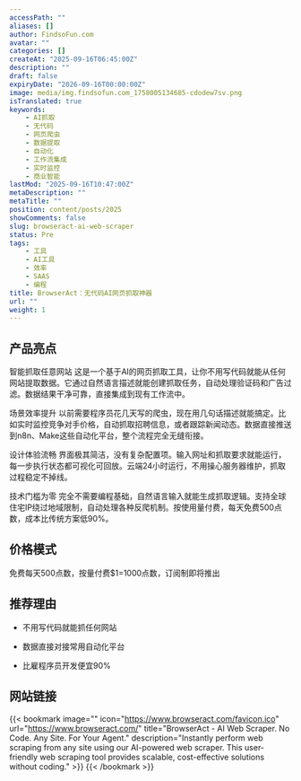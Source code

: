 ```yaml
---
accessPath: ""
aliases: []
author: FindsoFun.com
avatar: ""
categories: []
createAt: "2025-09-16T06:45:00Z"
description: ""
draft: false
expiryDate: "2026-09-16T00:00:00Z"
image: media/img.findsofun.com_1758005134685-cdodew7sv.png
isTranslated: true
keywords:
    - AI抓取
    - 无代码
    - 网页爬虫
    - 数据提取
    - 自动化
    - 工作流集成
    - 实时监控
    - 商业智能
lastMod: "2025-09-16T10:47:00Z"
metaDescription: ""
metaTitle: ""
position: content/posts/2025
showComments: false
slug: browseract-ai-web-scraper
status: Pre
tags:
    - 工具
    - AI工具
    - 效率
    - SAAS
    - 编程
title: BrowserAct：无代码AI网页抓取神器
url: ""
weight: 1
---
```

## 产品亮点
智能抓取任意网站
这是一个基于AI的网页抓取工具，让你不用写代码就能从任何网站提取数据。它通过自然语言描述就能创建抓取任务，自动处理验证码和广告过滤。数据结果干净可靠，直接集成到现有工作流中。

场景效率提升
以前需要程序员花几天写的爬虫，现在用几句话描述就能搞定。比如实时监控竞争对手价格，自动抓取招聘信息，或者跟踪新闻动态。数据直接推送到n8n、Make这些自动化平台，整个流程完全无缝衔接。

设计体验流畅
界面极其简洁，没有复杂配置项。输入网址和抓取要求就能运行，每一步执行状态都可视化可回放。云端24小时运行，不用操心服务器维护，抓取过程稳定不掉线。

技术门槛为零
完全不需要编程基础，自然语言输入就能生成抓取逻辑。支持全球住宅IP绕过地域限制，自动处理各种反爬机制。按使用量付费，每天免费500点数，成本比传统方案低90%。

## 价格模式
<!--more-->免费每天500点数，按量付费$1=1000点数，订阅制即将推出

## 推荐理由
- 不用写代码就能抓任何网站

- 数据直接对接常用自动化平台

- 比雇程序员开发便宜90%

## 网站链接
{{< bookmark image="<no value>" icon="https://www.browseract.com/favicon.ico" url="https://www.browseract.com/" title="BrowserAct - AI Web Scraper. No Code. Any Site. For Your Agent." description="Instantly perform web scraping from any site using our AI-powered web scraper. This user-friendly web scraping tool provides scalable, cost-effective solutions without coding." >}}
{{< /bookmark >}}

